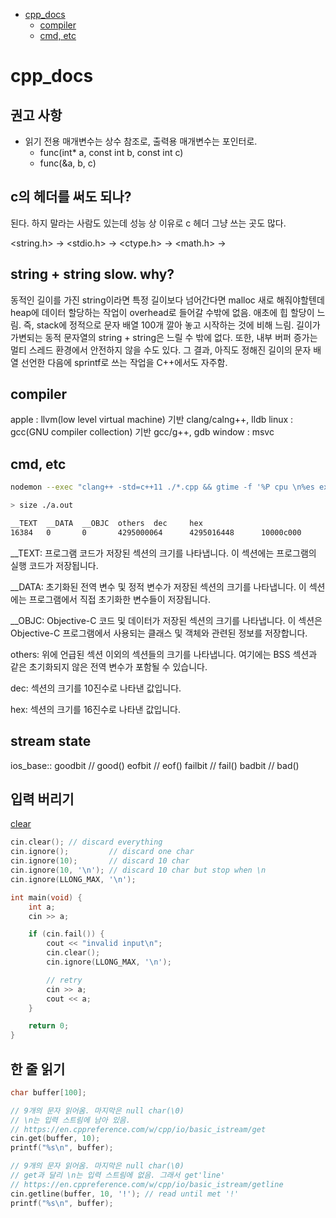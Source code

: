 <!-- toc -->

-   [cpp_docs](#cpp_docs)
    -   [compiler](#compiler)
    -   [cmd, etc](#cmd-etc)

<!-- tocstop -->

# cpp_docs

## 권고 사항

-   읽기 전용 매개변수는 상수 참조로, 출력용 매개변수는 포인터로.
    -   func(int\* a, const int b, const int c)
    -   func(&a, b, c)

## c의 헤더를 써도 되나?

된다. 하지 말라는 사람도 있는데 성능 상 이유로 c 헤더 그냥 쓰는 곳도 많다.

<string.h> -> <cstring>
<stdio.h> -> <cstdio>
<ctype.h> -> <cctype>
<math.h> -> <cmath>

## string + string slow. why?

동적인 길이를 가진 string이라면
특정 길이보다 넘어간다면 malloc 새로 해줘야할텐데
heap에 데이터 할당하는 작업이 overhead로 들어갈 수밖에 없음. 애초에 힙 할당이 느림. 즉, stack에 정적으로 문자 배열 100개 깔아 놓고 시작하는 것에 비해 느림.
길이가 가변되는 동적 문자열의 string + string은 느릴 수 밖에 없다.
또한, 내부 버퍼 증가는 멀티 스레드 환경에서 안전하지 않을 수도 있다.
그 결과,
아직도 정해진 길이의 문자 배열 선언한 다음에 sprintf로 쓰는 작업을 C++에서도 자주함.

## compiler

apple : llvm(low level virtual machine) 기반 clang/calng++, lldb
linux : gcc(GNU compiler collection) 기반 gcc/g++, gdb
window : msvc

## cmd, etc

```bash
nodemon --exec "clang++ -std=c++11 ./*.cpp && gtime -f '%P cpu \n%es exeuction time\nmomery %MKB' ./a.out" -e cpp
```

```bash
> size ./a.out

__TEXT  __DATA  __OBJC  others  dec     hex
16384   0       0       4295000064      4295016448      10000c000
```

\_\_TEXT: 프로그램 코드가 저장된 섹션의 크기를 나타냅니다. 이 섹션에는 프로그램의 실행 코드가 저장됩니다.

\_\_DATA: 초기화된 전역 변수 및 정적 변수가 저장된 섹션의 크기를 나타냅니다. 이 섹션에는 프로그램에서 직접 초기화한 변수들이 저장됩니다.

\_\_OBJC: Objective-C 코드 및 데이터가 저장된 섹션의 크기를 나타냅니다. 이 섹션은 Objective-C 프로그램에서 사용되는 클래스 및 객체와 관련된 정보를 저장합니다.

others: 위에 언급된 섹션 이외의 섹션들의 크기를 나타냅니다. 여기에는 BSS 섹션과 같은 초기화되지 않은 전역 변수가 포함될 수 있습니다.

dec: 섹션의 크기를 10진수로 나타낸 값입니다.

hex: 섹션의 크기를 16진수로 나타낸 값입니다.

## stream state

ios_base::
goodbit // good()
eofbit // eof()
failbit // fail()
badbit // bad()

## 입력 버리기

[clear](https://en.cppreference.com/w/cpp/io/basic_ios/clear)

```cpp
cin.clear(); // discard everything
cin.ignore();         // discard one char
cin.ignore(10);       // discard 10 char
cin.ignore(10, '\n'); // discard 10 char but stop when \n
cin.ignore(LLONG_MAX, '\n');
```

```cpp
int main(void) {
    int a;
    cin >> a;

    if (cin.fail()) {
        cout << "invalid input\n";
        cin.clear();
        cin.ignore(LLONG_MAX, '\n');

        // retry
        cin >> a;
        cout << a;
    }

    return 0;
}
```

## 한 줄 읽기

```cpp
char buffer[100];

// 9개의 문자 읽어옴. 마지막은 null char(\0)
// \n는 입력 스트림에 남아 있음.
// https://en.cppreference.com/w/cpp/io/basic_istream/get
cin.get(buffer, 10);
printf("%s\n", buffer);

// 9개의 문자 읽어옴. 마지막은 null char(\0)
// get과 달리 \n는 입력 스트림에 없음. 그래서 get'line'
// https://en.cppreference.com/w/cpp/io/basic_istream/getline
cin.getline(buffer, 10, '!'); // read until met '!'
printf("%s\n", buffer);
```
